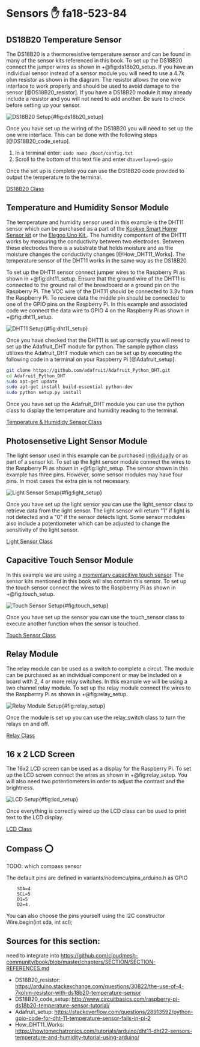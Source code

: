 Sensors :hand: fa18-523-84
=======

DS18B20 Temperature Sensor
--------------------------

The DS18B20 is a thermoresistive temperature sensor and can be found in many of the sensor kits referenced in this book.  To set up the DS18B20 connect the jumper wires as shown in +@fig:ds18b20_setup.  If you have an individual sensor instead of a sensor module you will need to use a 4.7k ohm resistor as shown in the diagram.  The resistor allows the one wire interface to work properly and should be used to avoid damage to the sensor [@DS18B20_resistor].  If you have a DS18B20 module it may already include a resistor and you will not need to add another.  Be sure to check before setting up your sensor. 

![DS18B20 Setup](images/DS18B20_setup.png){#fig:ds18b20_setup}

Once you have set up the wiring of the DS18B20 you will need to set up the one wire interface.  This can be done with the following steps [@DS18B20_code_setup].  

1. In a terminal enter:  ``` sudo nano /boot/config.txt ```
2. Scroll to the bottom of this text file and enter ``` dtoverlay=w1–gpio ```

Once the set up is complete you can use the DS18B20 code provided to output the temperature to the terminal.

[DS18B20 Class](https://github.com/cloudmesh-community/fa18-523-84/blob/master/paper/code/ds18b20.py)

Temperature and Humidity Sensor Module
--------------------------------------

The temperature and humidity sensor used in this example is the DHT11 sensor which can be purchased as a part of the [Kookye Smart Home Sensor kit](https://www.amazon.com/gp/product/B01J9GD3DG/ref=oh_aui_detailpage_o03_s01?ie=UTF8&psc=1) or the [Elegoo Uno Kit.](https://www.amazon.com/ELEGOO-Project-Starter-Tutorial-Arduino/dp/B01D8KOZF4/ref=sr_1_6?s=electronics&ie=UTF8&qid=1542065611&sr=1-6&keywords=dht11+temperature+and+humidity+module).  The humidity compontent of the DHT11 works by measuring the conductivity between two electrodes. Between these electrodes there is a substrate that holds moisture and as the moisture changes the conductivity changes [@How_DHT11_Works]. The temperature sensor of the DHT11 works in the same way as the DS18B20.

To set up the DHT11 sensor connect jumper wires to the Raspberry Pi as shown in +@fig:dht11_setup.  Ensure that the ground wire of the DHT11 is connected to the ground rail of the breadboard or a ground pin on the Raspberry Pi.  The VCC wire of the DHT11 should be connected to 3.3v from the Raspberry Pi.  To recieve data the middle pin should be connected to one of the GPIO pins on the Raspberry Pi.  In this example and associated code we connect the data wire to GPIO 4 on the Raspberry Pi as shown in +@fig:dht11_setup.

![DHT11 Setup](images/DHT11_setup.png){#fig:dht11_setup}  

Once you have checked that the DHT11 is set up correctly you will need to set up the Adafruit_DHT module for python.  The sample python class utilizes the Adafruit_DHT module which can be set up by executing the following code in a terminal on your Raspberry Pi [@Adafruit_setup].  

```bash
git clone https://github.com/adafruit/Adafruit_Python_DHT.git
cd Adafruit_Python_DHT
sudo apt-get update
sudo apt-get install build-essential python-dev
sudo python setup.py install
```

Once you have set up the Adafruit_DHT module you can use the python class to display the temperature and humidity reading to the terminal.  

[Temperature & Humididy Sensor Class](https://github.com/cloudmesh-community/fa18-523-84/blob/master/paper/code/temp_humid.py)

Photosensetive Light Sensor Module
----------------------------------

The light sensor used in this example can be purchased [individually](https://www.amazon.com/Gowoops-Digital-Intensity-Detection-Photosensitive/dp/B01N1FKS4L/ref=sr_1_3?ie=UTF8&qid=1543528066&sr=8-3&keywords=arduino+light+sensor+module) or as part of a sensor kit.  To set up the light sensor module connect the wires to the Raspberry Pi as shown in +@fig:light_setup.  The sensor shown in this example has three pins.  However, some sensor modules may have four pins.  In most cases the extra pin is not necessary.

![Light Sensor Setup](images/light_setup.png){#fig:light_setup}

Once you have set up the light sensor you can use the light_sensor class to retrieve data from the light sensor.  The light sensor will return "1" if light is not detected and a "0" if the sensor detects light.  Some sensor modules also include a potentiometer which can be adjusted to change the sensitivity of the light sensor.

[Light Sensor Class](https://github.com/cloudmesh-community/fa18-523-84/blob/master/paper/code/light_sensor.py)

Capacitive Touch Sensor Module
------------------------------

In this example we are using a [momentary capacitive touch sensor](https://www.adafruit.com/product/1374).  The sensor kits mentioned in this book will also contain this sensor.  To set up the touch sensor connect the wires to the Raspberrry Pi as shown in +@fig:touch_setup.  

![Touch Sensor Setup](images/touch_setup.png){#fig:touch_setup}

Once you have set up the sensor you can use the touch_sensor class to execute another function when the sensor is touched.

[Touch Sensor Class](https://github.com/cloudmesh-community/fa18-523-84/blob/master/paper/code/touch_sensor.py)

Relay Module
----------------------

The relay module can be used as a switch to complete a circut.  The module can be purchased as an individual component or may be included on a board with 2, 4 or more relay switches.  In this example we will be using a two channel relay module. To set up the relay module connect the wires to the Raspberrry Pi as shown in +@fig:relay_setup.  

![Relay Module Setup](images/relay_setup.png){#fig:relay_setup}

Once the module is set up you can use the relay_switch class to turn the relays on and off.

[Relay Class](https://github.com/cloudmesh-community/fa18-523-84/blob/master/paper/code/relay_switch.py)

16 x 2 LCD Screen
-----------------

The 16x2 LCD screen can be used as a display for the Raspberry Pi.  To set up the LCD screen connect the wires as shown in +@fig:relay_setup.  You will also need two potentiometers in order to adjust the contrast and the brightness.

![LCD Setup](images/lcd_setup.png){#fig:lcd_setup}

Once everything is correctly wired up the LCD class can be used to print text to the LCD display.

[LCD Class](https://github.com/cloudmesh-community/fa18-523-84/blob/master/paper/code/LCD.py)

Compass :o:
-----------

TODO: which compass sensor

The default pins are defined in variants/nodemcu/pins_arduino.h as GPIO

```
    SDA=4 
    SCL=5
    D1=5 
    D2=4.
```

You can also choose the pins yourself using the I2C constructor
Wire.begin(int sda, int scl);


## Sources for this section:

need to integrate into https://github.com/cloudmesh-community/book/blob/master/chapters/SECTION/SECTION-REFERENCES.md

  * DS18B20_resistor: https://arduino.stackexchange.com/questions/30822/the-use-of-4-7kohm-resistor-with-ds18b20-temperature-sensor
  * DS18B20_code_setup: http://www.circuitbasics.com/raspberry-pi-ds18b20-temperature-sensor-tutorial/
  * Adafruit_setup: https://stackoverflow.com/questions/28913592/python-gpio-code-for-dht-11-temperature-sensor-fails-in-pi-2
  * How_DHT11_Works: https://howtomechatronics.com/tutorials/arduino/dht11-dht22-sensors-temperature-and-humidity-tutorial-using-arduino/


